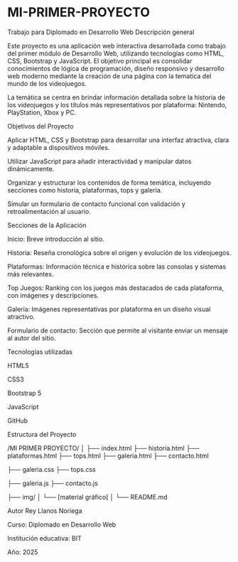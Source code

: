 # MI-PRIMER-PROYECTO
Trabajo para Diplomado en Desarrollo Web
Descripción general

Este proyecto es una aplicación web interactiva desarrollada como trabajo del primer módulo de Desarrollo Web, utilizando tecnologías como HTML, CSS, Bootstrap y JavaScript. El objetivo principal es consolidar conocimientos de lógica de programación, diseño responsivo y desarrollo web moderno mediante la creación de una página con la tematica del mundo de los videojuegos.

La temática se centra en brindar información detallada sobre la historia de los videojuegos y los títulos más representativos por plataforma: Nintendo, PlayStation, Xbox y PC.

Objetivos del Proyecto

Aplicar HTML, CSS y Bootstrap para desarrollar una interfaz atractiva, clara y adaptable a dispositivos móviles.

Utilizar JavaScript para añadir interactividad y manipular datos dinámicamente.

Organizar y estructurar los contenidos de forma temática, incluyendo secciones como historia, plataformas, tops y galería.

Simular un formulario de contacto funcional con validación y retroalimentación al usuario.



Secciones de la Aplicación

Inicio: Breve introducción al sitio.

Historia: Reseña cronológica sobre el origen y evolución de los videojuegos.

Plataformas: Información técnica e histórica sobre las consolas y sistemas más relevantes.

Top Juegos: Ranking con los juegos más destacados de cada plataforma, con imágenes y descripciones.

Galería: Imágenes representativas por plataforma en un diseño visual atractivo.

Formulario de contacto: Sección que permite al visitante enviar un mensaje al autor del sitio.



Tecnologías utilizadas

HTML5

CSS3

Bootstrap 5

JavaScript 

GitHub

Estructura del Proyecto

/MI PRIMER PROYECTO/
│
├── index.html
├── historia.html
├── plataformas.html
├── tops.html
├── galeria.html
├── contacto.html

├── galeria.css
├── tops.css

├── galeria.js
├── contacto.js

├── img/
│   └── [material gráfico]
│
└── README.md

Autor
Rey Llanos Noriega

Curso: Diplomado en Desarrollo Web

Institución educativa: BIT

Año: 2025